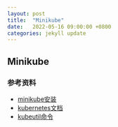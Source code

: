 ```yaml
---
layout: post
title:  "Minikube"
date:   2022-05-16 09:00:00 +0800
categories: jekyll update
---
```


## Minikube


### 参考资料


- [minikube安装](https://minikube.sigs.k8s.io/docs/start/)
- [kubernetes文档](https://kubernetes.io/zh/)
- [kubeutil命令](https://kubernetes.io/zh/docs/reference/kubectl/overview/)

